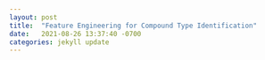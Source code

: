 ```yaml
---
layout: post
title:  "Feature Engineering for Compound Type Identification"
date:   2021-08-26 13:37:40 -0700
categories: jekyll update
---
```


